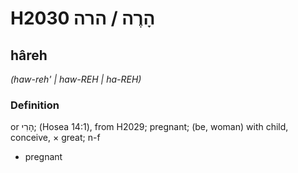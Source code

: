 # H2030 הָרֶה / הרה

## hâreh

_(haw-reh' | haw-REH | ha-REH)_

### Definition

or הָרִי; (Hosea 14:1), from H2029; pregnant; (be, woman) with child, conceive, × great; n-f

- pregnant
